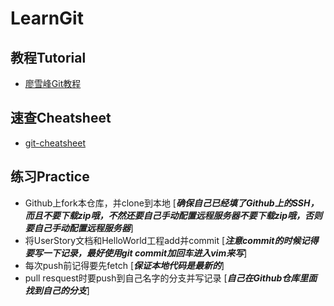 # LearnGit

## 教程Tutorial

- [廖雪峰Git教程](https://www.liaoxuefeng.com/wiki/0013739516305929606dd18361248578c67b8067c8c017b000)

## 速查Cheatsheet

- [git-cheatsheet](https://github.com/scutse-man-month-myth/LearnGit/git-cheatsheet.pdf)

## 练习Practice

- Github上fork本仓库，并clone到本地 [***确保自己已经填了Github上的SSH，而且不要下载zip哦，不然还要自己手动配置远程服务器不要下载zip哦，否则要自己手动配置远程服务器***]
- 将UserStory文档和HelloWorld工程add并commit [***注意commit的时候记得要写一下记录，最好使用git commit加回车进入vim来写***]
- 每次push前记得要先fetch [***保证本地代码是最新的***]
- pull resquest时要push到自己名字的分支并写记录 [***自己在Github仓库里面找到自己的分支***]